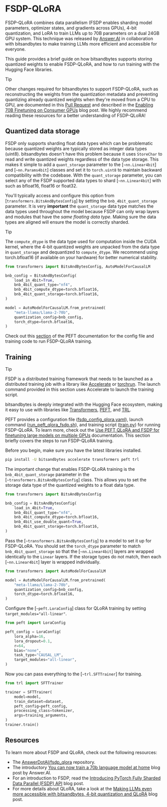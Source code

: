 # FSDP-QLoRA

FSDP-QLoRA combines data parallelism (FSDP enables sharding model parameters, optimizer states, and gradients across GPUs), 4-bit quantization, and LoRA to train LLMs up to 70B parameters on a dual 24GB GPU system. This technique was released by [Answer.AI](https://www.answer.ai/posts/2024-03-06-fsdp-qlora) in collaboration with bitsandbytes to make training LLMs more efficient and accessible for everyone.

This guide provides a brief guide on how bitsandbytes supports storing quantized weights to enable FSDP-QLoRA, and how to run training with the Hugging Face libraries.

> [!TIP]
> Other changes required for bitsandbytes to support FSDP-QLoRA, such as reconstructing the weights from the quantization metadata and preventing quantizing already quantized weights when they're moved from a CPU to GPU, are documented in this [Pull Request](https://github.com/bitsandbytes-foundation/bitsandbytes/pull/970) and described in the [Enabling 70B Finetuning on Consumer GPUs](https://www.answer.ai/posts/2024-03-14-fsdp-qlora-deep-dive) blog post. We highly recommend reading these resources for a better understanding of FSDP-QLoRA!

## Quantized data storage

FSDP only supports sharding float data types which can be problematic because quantized weights are typically stored as integer data types (uint8). bitsandbytes doesn't have this problem because it uses `StoreChar` to read and write quantized weights regardless of the data type storage. This makes it simple to add a `quant_storage` parameter to the [`~nn.Linear4bit`] and [`~nn.Params4bit`] classes and set it to `torch.uint8` to maintain backward compatibility with the codebase. With the `quant_storage` parameter, you can select any of the FSDP supported data types to shard [`~nn.Linear4bit`] with such as bfloat16, float16 or float32.

You'll typically access and configure this option from [`transformers.BitsAndBytesConfig`] by setting the `bnb_4bit_quant_storage` parameter. It is very **important** the `quant_storage` data type matches the data types used throughout the model because FSDP can only wrap layers and modules that have the *same floating data type*. Making sure the data types are aligned will ensure the model is correctly sharded.

> [!TIP]
> The `compute_dtype` is the data type used for computation inside the CUDA kernel, where the 4-bit quantized weights are unpacked from the data type in `quant_storage` and dequantized to `compute_dtype`. We recommend using torch.bfloat16 (if available on your hardware) for better numerical stability.

```py
from transformers import BitsAndBytesConfig, AutoModelForCausalLM

bnb_config = BitsAndBytesConfig(
    load_in_4bit=True,
    bnb_4bit_quant_type="nf4",
    bnb_4bit_compute_dtype=torch.bfloat16,
    bnb_4bit_quant_storage=torch.bfloat16,
)

model = AutoModelForCausalLM.from_pretrained(
    "meta-llama/Llama-2-70b",
    quantization_config=bnb_config,
    torch_dtype=torch.bfloat16,
)
```

Check out this [section](https://hf.co/docs/peft/main/en/accelerate/fsdp#use-peft-qlora-and-fsdp-for-finetuning-large-models-on-multiple-gpus) of the PEFT documentation for the config file and training code to run FSDP-QLoRA training.

## Training

> [!TIP]
> FSDP is a distributed training framework that needs to be launched as a distributed training job with a library like [Accelerate](https://hf.co/docs/accelerate/index) or [torchrun](https://pytorch.org/docs/stable/elastic/run.html). The launch command provided in this section uses Accelerate to launch the training script.

bitsandbytes is deeply integrated with the Hugging Face ecosystem, making it easy to use with libraries like [Transformers](https://hf.co/docs/transformers), [PEFT](https://hf.co/docs/peft), and [TRL](https://hf.co/docs/trl).

PEFT provides a configuration file ([fsdp_config_qlora.yaml](https://github.com/huggingface/peft/blob/main/examples/sft/configs/fsdp_config_qlora.yaml)), launch command ([run_peft_qlora_fsdp.sh](https://github.com/huggingface/peft/blob/main/examples/sft/run_peft_qlora_fsdp.sh)), and training script ([train.py](https://github.com/huggingface/peft/blob/main/examples/sft/train.py)) for running FSDP-QLoRA. To learn more, check out the [Use PEFT QLoRA and FSDP for finetuning large models on multiple GPUs](https://huggingface.co/docs/peft/main/en/accelerate/fsdp#use-peft-qlora-and-fsdp-for-finetuning-large-models-on-multiple-gpus) documentation. This section briefly covers the steps to run FSDP-QLoRA training.

Before you begin, make sure you have the latest libraries installed.

```bash
pip install -U bitsandbytes accelerate transformers peft trl
```

The important change that enables FSDP-QLoRA training is the `bnb_4bit_quant_storage` parameter in the [`~transformers.BitsAndBytesConfig`] class. This allows you to set the storage data type of the quantized weights to a float data type.

```py
from transformers import BitsAndBytesConfig

bnb_config = BitsAndBytesConfig(
    load_in_4bit=True,
    bnb_4bit_quant_type="nf4",
    bnb_4bit_compute_dtype=torch.bfloat16,
    bnb_4bit_use_double_quant=True,
    bnb_4bit_quant_storage=torch.bfloat16,
)
```

Pass the [`~transformers.BitsAndBytesConfig`] to a model to set it up for FSDP-QLoRA. You should set the `torch_dtype` parameter to match `bnb_4bit_quant_storage` so that the [`~nn.Linear4bit`] layers are wrapped identically to the `Linear` layers. If the storage types do not match, then each [`~nn.Linear4bit`] layer is wrapped individually.

```py
from transformers import AutoModelForCausalLM

model = AutoModelForCausalLM.from_pretrained(
    "meta-llama/Llama-2-70b",
    quantization_config=bnb_config,
    torch_dtype=torch.bfloat16,
)
```

Configure the [`~peft.LoraConfig`] class for QLoRA training by setting `target_modules="all-linear"`.

```py
from peft import LoraConfig

peft_config = LoraConfig(
    lora_alpha=16,
    lora_dropout=0.1,
    r=64,
    bias="none",
    task_type="CAUSAL_LM",
    target_modules="all-linear",
)
```

Now you can pass everything to the [`~trl.SFTTrainer`] for training.

```py
from trl import SFTTrainer

trainer = SFTTrainer(
    model=model,
    train_dataset=dataset,
    peft_config=peft_config,
    processing_class=tokenizer,
    args=training_arguments,
)
trainer.train()
```

## Resources

To learn more about FSDP and QLoRA, check out the following resources:

- The [AnswerDotAI/fsdp_qlora](https://github.com/AnswerDotAI/fsdp_qlora) repository.
- The introductory [You can now train a 70b language model at home](https://www.answer.ai/posts/2024-03-06-fsdp-qlora.html) blog post by Answer.AI.
- For an introduction to FSDP, read the [Introducing PyTorch Fully Sharded Data Parallel (FSDP) API](https://pytorch.org/blog/introducing-pytorch-fully-sharded-data-parallel-api) blog post.
- For more details about QLoRA, take a look at the [Making LLMs even more accessible with bitsandbytes, 4-bit quantization and QLoRA](https://huggingface.co/blog/4bit-transformers-bitsandbytes) blog post.
